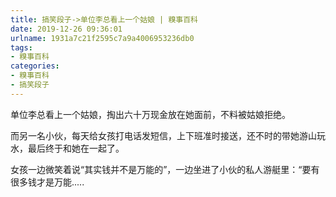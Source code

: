 ```yaml
---
title: 搞笑段子->单位李总看上一个姑娘 | 糗事百科
date: 2019-12-26 09:36:01
urlname: 1931a7c21f2595c7a9a4006953236db0
tags: 
- 糗事百科
categories:
- 糗事百科
- 搞笑段子
---
```

单位李总看上一个姑娘，掏出六十万现金放在她面前，不料被姑娘拒绝。

而另一名小伙，每天给女孩打电话发短信，上下班准时接送，还不时的带她游山玩水，最后终于和她在一起了。

女孩一边微笑着说“其实钱并不是万能的”，一边坐进了小伙的私人游艇里：“要有很多钱才是万能.....


